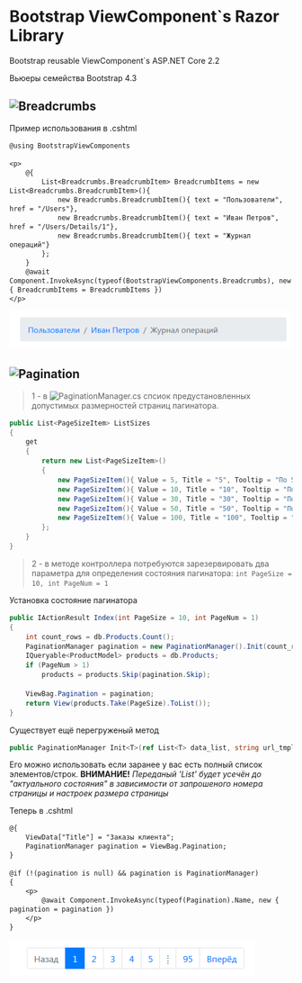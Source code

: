 # Bootstrap ViewComponent`s Razor Library
Bootstrap reusable ViewComponent`s ASP.NET Core 2.2

Вьюеры семейства Bootstrap 4.3

## ![Breadcrumbs](https://getbootstrap.com/docs/4.3/components/breadcrumb/)
Пример использования в .cshtml
```cshtml
@using BootstrapViewComponents

<p>
    @{
        List<Breadcrumbs.BreadcrumbItem> BreadcrumbItems = new List<Breadcrumbs.BreadcrumbItem>(){
            new Breadcrumbs.BreadcrumbItem(){ text = "Пользователи", href = "/Users"},
            new Breadcrumbs.BreadcrumbItem(){ text = "Иван Петров", href = "/Users/Details/1"},
            new Breadcrumbs.BreadcrumbItem(){ text = "Журнал операций"}
        };
    }
    @await Component.InvokeAsync(typeof(BootstrapViewComponents.Breadcrumbs), new { BreadcrumbItems = BreadcrumbItems })
</p>
```

![Bootstrap - breadcrumb demo](./demo/Breadcrumb.png)

## ![Pagination](https://getbootstrap.com/docs/4.3/components/pagination/)

> 1 - в ![PaginationManager.cs](https://github.com/badhitman/BootstrapViewComponentsRazorLibrary/blob/master/Service/PaginationManager.cs) спсиок предустановленных допустимых размерностей страниц пагинатора.

```c#
public List<PageSizeItem> ListSizes
{
	get
	{
		return new List<PageSizeItem>()
		{
			new PageSizeItem(){ Value = 5, Title = "5", Tooltip = "По 5 элементов на странице" },
			new PageSizeItem(){ Value = 10, Title = "10", Tooltip = "По 10 элементов на странице" },
			new PageSizeItem(){ Value = 30, Title = "30", Tooltip = "По 30 элементов на странице" },
			new PageSizeItem(){ Value = 50, Title = "50", Tooltip = "По 50 элементов на странице" },
			new PageSizeItem(){ Value = 100, Title = "100", Tooltip = "По 100 элементов на странице" }
		};
	}
}
```

> 2 - в методе контроллера потребуются зарезервировать два параметра для определения состояния пагинатора: `int PageSize = 10, int PageNum = 1`


Установка состояние пагинатора
```c#
public IActionResult Index(int PageSize = 10, int PageNum = 1)
{
	int count_rows = db.Products.Count();
	PaginationManager pagination = new PaginationManager().Init(count_rows, this.HttpContext.Request.Path.Value + "?", PageNum, PageSize);
	IQueryable<ProductModel> products = db.Products;
	if (PageNum > 1)
		products = products.Skip(pagination.Skip);
	
	ViewBag.Pagination = pagination;
	return View(products.Take(PageSize).ToList());
}
```

Существует ещё перегруженый метод 
```c#
public PaginationManager Init<T>(ref List<T> data_list, string url_tmpl, int _PageNum, int _PageSize)
```
Его можно использовать если заранее у вас есть полный список элементов/строк.
**ВНИМАНИЕ!** *Переданый 'List' будет усечён до "актуального состояния" в зависимости от запрошеного номера страницы и настроек размера страницы*

Теперь в .cshtml 

```cshtml
@{
    ViewData["Title"] = "Заказы клиента";
    PaginationManager pagination = ViewBag.Pagination;
}

@if (!(pagination is null) && pagination is PaginationManager)
{
    <p>
        @await Component.InvokeAsync(typeof(Pagination).Name, new { pagination = pagination })
    </p>
}
```

![Bootstrap - pagination demo](./demo/Pagination.png)


